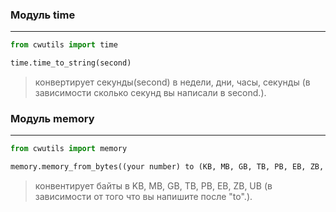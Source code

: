 ### Модуль time
***
```python
from cwutils import time

time.time_to_string(second)
```
> конвертирует секунды(second) в недели, дни, часы, секунды (в зависимости сколько секунд вы написали в second.). 
### Модуль memory
***
```python
from cwutils import memory

memory.memory_from_bytes((your number) to (KB, MB, GB, TB, PB, EB, ZB, UB)
```
> конвентирует байты в KB, MB, GB, TB, PB, EB, ZB, UB (в зависимости от того что вы напишите после "to".).
